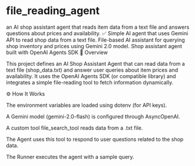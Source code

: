 # file_reading_agent
an AI shop assistant agent that reads item data from a text file and answers questions about prices and availability. ✅  Simple AI agent that uses Gemini API to read shop data from a text file.  File-based AI assistant for querying shop inventory and prices using Gemini 2.0 model.  Shop assistant agent built with OpenAI Agents SDK 
📌 Overview

This project defines an AI Shop Assistant Agent that can read data from a text file (shop_data.txt) and answer user queries about item prices and availability.
It uses the OpenAI Agents SDK (or compatible library) and integrates a simple file-reading tool to fetch information dynamically.

⚙️ How It Works

The environment variables are loaded using dotenv (for API keys).

A Gemini model (gemini-2.0-flash) is configured through AsyncOpenAI.

A custom tool file_search_tool reads data from a .txt file.

The Agent uses this tool to respond to user questions related to the shop data.

The Runner executes the agent with a sample query.
